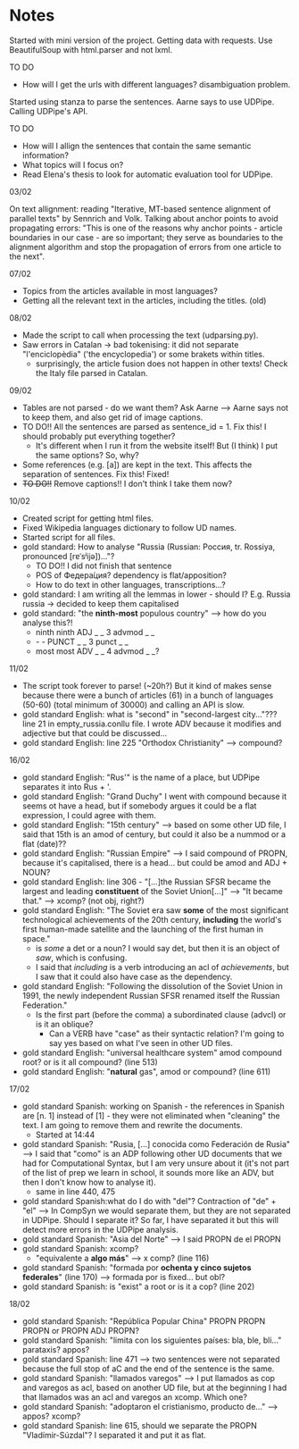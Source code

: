 # Notes

Started with mini version of the project. Getting data with requests. 
Use BeautifulSoup with html.parser and not lxml.

TO DO 

- How will I get the urls with different languages? disambiguation problem.

Started using stanza to parse the sentences. Aarne says to use UDPipe.
Calling UDPipe's API.

TO DO 

- How will I allign the sentences that contain the same semantic information?
- What topics will I focus on?
- Read Elena's thesis to look for automatic evaluation tool for UDPipe.

03/02

On text allignment: reading "Iterative, MT-based sentence alignment of parallel texts" by Sennrich and Volk. Talking about anchor points to avoid propagating errors: "This is one of the reasons why anchor points - article boundaries in our case - are so important; they serve as boundaries to the alignment algorithm and stop the propagation of errors from one article to the next".

07/02

- Topics from the articles available in most languages?
- Getting all the relevant text in the articles, including the titles. (old)

08/02

- Made the script to call when processing the text (udparsing.py).
- Saw errors in Catalan -> bad tokenising: it did not separate "l'enciclopèdia" ('the encyclopedia') or some brakets within titles.
    - surprisingly, the article fusion does not happen in other texts! Check the Italy file parsed in Catalan.

09/02

- Tables are not parsed - do we want them? Ask Aarne --> Aarne says not to keep them, and also get rid of image captions.
- TO DO!! All the sentences are parsed as sentence_id = 1. Fix this! I should probably put everything together?
  - It's different when I run it from the website itself! But (I think) I put the same options? So, why?
- Some references (e.g. \[a]) are kept in the text. This affects the separation of sentences. Fix this! Fixed!
- ~~TO DO!!~~ Remove captions!! I don't think I take them now?

10/02

- Created script for getting html files.
- Fixed Wikipedia languages dictionary to follow UD names.
- Started script for all files.
- gold standard: How to analyse "Russia (Russian: Россия, tr. Rossiya, pronounced \[rɐˈsʲijə])..."?
  - TO DO!! I did not finish that sentence
  - POS of Федера́ция? dependency is flat/apposition?
  - How to do text in other languages, transcriptions...?
- gold standard: I am writing all the lemmas in lower - should I? E.g. Russia russia -> decided to keep them capitalised
- gold standard: "the **ninth-most** populous country" --> how do you analyse this?!
  - ninth ninth ADJ _ _ 3 advmod  _ _ 
  - \- \- PUNCT _ _ 3 punct _ _
  - most  most  ADV _ _ 4 advmod  _ _?

11/02

- The script took forever to parse! (~20h?) But it kind of makes sense because there were a bunch of articles (61) in a bunch of languages (50-60) (total minimum of 30000) and calling an API is slow.
- gold standard English: what is "second" in "second-largest city..."??? line 21 in empty_russia.conllu file. I wrote ADV because it modifies and adjective but that could be discussed...
- gold standard English: line 225 "Orthodox Christianity" --> compound?

16/02

- gold standard English: "Rus'" is the name of a place, but UDPipe separates it into Rus + '.
- gold standard English: "Grand Duchy" I went with compound because it seems ot have a head, but if somebody argues it could be a flat expression, I could agree with them.
- gold standard English: "15th century" --> based on some other UD file, I said that 15th is an amod of century, but could it also be a nummod or a flat (date)??
- gold standard English: "Russian Empire" --> I said compound of PROPN, because it's capitalised, there is a head... but could be amod and ADJ + NOUN?
- gold standard English: line 306 - "[...]the Russian SFSR became the largest and leading **constituent** of the Soviet Union[...]" --> "It became that." --> xcomp? (not obj, right?)
- gold standard English: "The Soviet era saw **some** of the most significant technological achievements of the 20th century, **including** the world's first human-made satellite and the launching of the first human in space." 
  - is *some* a det or a noun? I would say det, but then it is an object of *saw*, which is confusing. 
  - I said that *including* is a verb introducing an acl of *achievements*, but I saw that it could also have case as the dependency.
- gold standard English: "Following the dissolution of the Soviet Union in 1991, the newly independent Russian SFSR renamed itself the Russian Federation."
  - Is the first part (before the comma) a subordinated clause (advcl) or is it an oblique?
    - Can a VERB have "case" as their syntactic relation? I'm going to say yes based on what I've seen in other UD files.
- gold standard English: "universal healthcare system" amod compound root? or is it all compound? (line 513)
- gold standard English: "**natural** gas", amod or compound? (line 611)

17/02

- gold standard Spanish: working on Spanish - the references in Spanish are \[n. 1] instead of \[1] - they were not eliminated when "cleaning" the text. I am going to remove them and rewrite the documents.
  - Started at 14:44
- gold standard Spanish: "Rusia, \[...] conocida como Federación de Rusia" --> I said that "como" is an ADP following other UD documents that we had for Computational Syntax, but I am very unsure about it (it's not part of the list of prep we learn in school, it sounds more like an ADV, but then I don't know how to analyse it).
  - same in line 440, 475
- gold standard Spanish:what do I do with "del"? Contraction of "de" + "el" --> In CompSyn we would separate them, but they are not separated in UDPipe. Should I separate it? So far, I have separated it but this will detect more errors in the UDPipe analysis.
- gold standard Spanish: "Asia del Norte" --> I said PROPN de el PROPN
- gold standard Spanish: xcomp?
  - "equivalente a **algo más**" --> x comp? (line 116)
- gold standard Spanish: "formada por **ochenta y cinco sujetos federales**" (line 170) --> formada por is fixed... but obl?
- gold standard Spanish: is "exist" a root or is it a cop? (line 202)

18/02

- gold standard Spanish: "República Popular China" PROPN PROPN PROPN or PROPN ADJ PROPN?
- gold standard Spanish: "limita con los siguientes países: bla, ble, bli..." parataxis? appos?
- gold standard Spanish: line 471 --> two sentences were not separated because the full stop of aC and the end of the sentence is the same. 
- gold standard Spanish: "llamados varegos" --> I put llamados as cop and varegos as acl, based on another UD file, but at the beginning I had that llamados was an acl and varegos an xcomp. Which one?
- gold standard Spanish: "adoptaron el cristianismo, producto de..." --> appos? xcomp?
- gold standard Spanish: line 615, should we separate the PROPN "Vladímir-Súzdal"? I separated it and put it as flat.